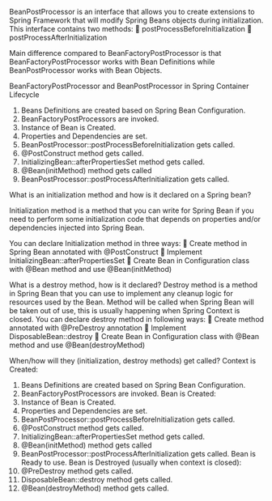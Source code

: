 BeanPostProcessor is an interface that allows you to create extensions to Spring Framework that will modify
Spring Beans objects during initialization. This interface contains two methods:
 postProcessBeforeInitialization
 postProcessAfterInitialization

Main difference compared to BeanFactoryPostProcessor is that BeanFactoryPostProcessor works with Bean Definitions while BeanPostProcessor works with Bean Objects.

BeanFactoryPostProcessor and BeanPostProcessor in Spring Container Lifecycle
1. Beans Definitions are created based on Spring Bean Configuration.
2. BeanFactoryPostProcessors are invoked.
3. Instance of Bean is Created.
4. Properties and Dependencies are set.
5. BeanPostProcessor::postProcessBeforeInitialization gets called.
6. @PostConstruct method gets called.
7. InitializingBean::afterPropertiesSet method gets called.
8. @Bean(initMethod) method gets called
9. BeanPostProcessor::postProcessAfterInitialization gets called.

What is an initialization method and how is it declared on a Spring bean?

Initialization method is a method that you can write for Spring Bean if you need to perform some initialization code that depends on properties and/or dependencies injected into Spring Bean.

You can declare Initialization method in three ways:
 Create method in Spring Bean annotated with @PostConstruct
 Implement InitializingBean::afterPropertiesSet
 Create Bean in Configuration class with @Bean method and use @Bean(initMethod)

What is a destroy method, how is it declared?
Destroy method is a method in Spring Bean that you can use to implement any cleanup logic for resources used by the Bean. Method will be called when Spring Bean will be taken out of use, this is usually happening when Spring Context is closed.
You can declare destroy method in following ways:
 Create method annotated with @PreDestroy annotation
 Implement DisposableBean::destroy
 Create Bean in Configuration class with @Bean method and use
@Bean(destroyMethod)

When/how will they (initialization, destroy methods) get called?
Context is Created:
1. Beans Definitions are created based on Spring Bean Configuration.
2. BeanFactoryPostProcessors are invoked.
Bean is Created:
1. Instance of Bean is Created.
2. Properties and Dependencies are set.
3. BeanPostProcessor::postProcessBeforeInitialization gets called.
4. @PostConstruct method gets called.
5. InitializingBean::afterPropertiesSet method gets called.
6. @Bean(initMethod) method gets called
7. BeanPostProcessor::postProcessAfterInitialization gets called.
Bean is Ready to use.
Bean is Destroyed (usually when context is closed):
1. @PreDestroy method gets called.
2. DisposableBean::destroy method gets called.
3. @Bean(destroyMethod) method gets called.



